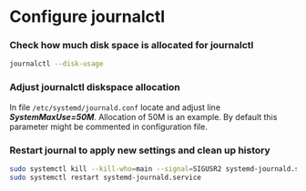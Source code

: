 # Configure journalctl

### Check how much disk space is allocated for journalctl

```bash
journalctl --disk-usage
```

### Adjust journalctl diskspace allocation

In file `/etc/systemd/journald.conf` locate and adjust line _**SystemMaxUse=50M**_. Allocation of 50M is an example. By default this parameter might be commented in configuration file.

### Restart journal to apply new settings and clean up history

```bash
sudo systemctl kill --kill-who=main --signal=SIGUSR2 systemd-journald.service
sudo systemctl restart systemd-journald.service
```
